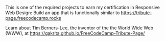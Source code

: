 This is one of the required projects to earn my certification in Responsive Web Design: 
Build an app that is functionally similar to https://tribute-page.freecodecamp.rocks

Learn about Tim Berners-Lee, the inventor of the the World Wide Web (WWW), at https://gakrita.github.io/FreeCodeCamp-Tribute-Page/
